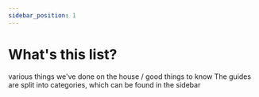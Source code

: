 ```yaml
---
sidebar_position: 1
---
```


# What's this list?

various things we've done on the house / good things to know
The guides are split into categories, which can be found in the sidebar
